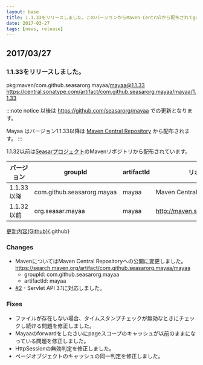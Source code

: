 ```yaml
---
layout: base
title: 1.1.33をリリースしました。このバージョンからMaven Centralから配布されてgroupIdも変わります。
date: 2017-03-27 
tags: [news, release]
---
```


## 2017/03/27

### 1.1.33をリリースしました。

pkg:maven/com.github.seasarorg.mayaa/mayaa@1.1.33<br>
https://central.sonatype.com/artifact/com.github.seasarorg.mayaa/mayaa/1.1.33

:::note notice
以後は https://github.com/seasarorg/mayaa での更新となります。

Mayaa はバージョン1.1.33以降は
[Maven Central Repository](https://central.sonatype.com/artifact/com.github.seasarorg.mayaa/mayaa) から配布されます。
:::

1.1.32以前は[Seasarプロジェクト](https://www.seasar.org)のMavenリポジトリから配布されています。

|バージョン  | groupId                    | artifactId | リポジトリ|
|----------|----------------------------|------------|-----|
|1.1.33 以降| com.github.seasarorg.mayaa | mayaa      |Maven Central Repository  |
|1.1.32 以前| org.seasar.mayaa           | mayaa      |http://maven.seasar.org/maven2/ |


[更新内容(Github)](https://github.com/seasarorg/mayaa/blob/master/CHANGELOG.md#mayaa-1133--2017-03-25){.github}
### Changes
- MavenについてはMaven Central Repositoryへの公開に変更しました。
  https://search.maven.org/artifact/com.github.seasarorg.mayaa/mayaa
  - groupId: com.github.seasarorg.mayaa
  - artifactId: mayaa
- [#2](https://github.com/seasarorg/mayaa/issues/2) - Servlet API 3.1に対応しました。

### Fixes
- ファイルが存在しない場合、タイムスタンプチェックが無効なときにチェックし続ける問題を修正しました。
- Mayaaのforwardをしたさいにpageスコープのキャッシュが以前のままになっている問題を修正しました。
- HttpSessionの無効判定を修正しました。
- ページオブジェクトのキャッシュの同一判定を修正しました。
